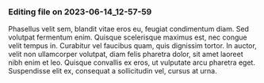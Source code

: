 

### Editing file on 2023-06-14_12-57-59

Phasellus velit sem, blandit vitae eros eu, feugiat condimentum diam. Sed volutpat fermentum enim. Quisque scelerisque maximus est, nec congue velit tempus in. Curabitur vel faucibus quam, quis dignissim tortor. In auctor, velit non ullamcorper volutpat, diam felis pharetra dolor, sit amet laoreet nibh enim et leo. Quisque convallis ex eros, ut vulputate arcu pharetra eget. Suspendisse elit ex, consequat a sollicitudin vel, cursus at urna.


